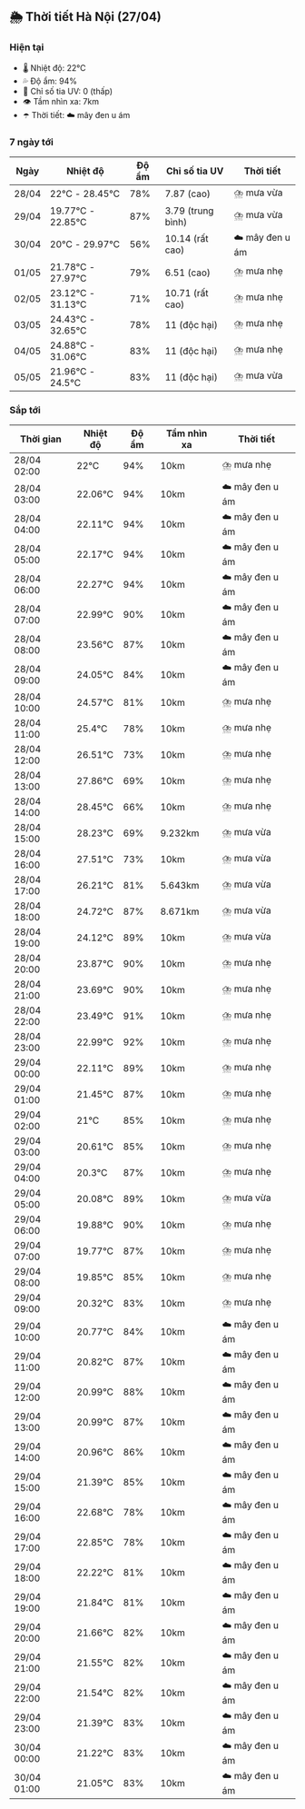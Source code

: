 ## 🌦️ Thời tiết Hà Nội (27/04)

### Hiện tại

- 🌡️ Nhiệt độ: 22℃
- 💦 Độ ẩm: 94%
- 🌟 Chỉ số tia UV: 0 (thấp)
- 👁️ Tầm nhìn xa: 7km
- ☂️ Thời tiết: ☁️ mây đen u ám

### 7 ngày tới

| Ngày | Nhiệt độ | Độ ẩm | Chỉ số tia UV | Thời tiết |
| --- | --- | --- | --- | --- |
| 28/04 | 22℃ - 28.45℃ | 78% | 7.87 (cao) | ⛈️ mưa vừa |
| 29/04 | 19.77℃ - 22.85℃ | 87% | 3.79 (trung bình) | ⛈️ mưa vừa |
| 30/04 | 20℃ - 29.97℃ | 56% | 10.14 (rất cao) | ☁️ mây đen u ám |
| 01/05 | 21.78℃ - 27.97℃ | 79% | 6.51 (cao) | ⛈️ mưa nhẹ |
| 02/05 | 23.12℃ - 31.13℃ | 71% | 10.71 (rất cao) | ⛈️ mưa nhẹ |
| 03/05 | 24.43℃ - 32.65℃ | 78% | 11 (độc hại) | ⛈️ mưa nhẹ |
| 04/05 | 24.88℃ - 31.06℃ | 83% | 11 (độc hại) | ⛈️ mưa nhẹ |
| 05/05 | 21.96℃ - 24.5℃ | 83% | 11 (độc hại) | ⛈️ mưa vừa |

### Sắp tới

| Thời gian | Nhiệt độ | Độ ẩm | Tầm nhìn xa | Thời tiết |
| --- | --- | --- | --- | --- |
| 28/04 02:00 | 22℃ | 94% | 10km | ⛈️ mưa nhẹ |
| 28/04 03:00 | 22.06℃ | 94% | 10km | ☁️ mây đen u ám |
| 28/04 04:00 | 22.11℃ | 94% | 10km | ☁️ mây đen u ám |
| 28/04 05:00 | 22.17℃ | 94% | 10km | ☁️ mây đen u ám |
| 28/04 06:00 | 22.27℃ | 94% | 10km | ☁️ mây đen u ám |
| 28/04 07:00 | 22.99℃ | 90% | 10km | ☁️ mây đen u ám |
| 28/04 08:00 | 23.56℃ | 87% | 10km | ☁️ mây đen u ám |
| 28/04 09:00 | 24.05℃ | 84% | 10km | ☁️ mây đen u ám |
| 28/04 10:00 | 24.57℃ | 81% | 10km | ⛈️ mưa nhẹ |
| 28/04 11:00 | 25.4℃ | 78% | 10km | ⛈️ mưa nhẹ |
| 28/04 12:00 | 26.51℃ | 73% | 10km | ⛈️ mưa nhẹ |
| 28/04 13:00 | 27.86℃ | 69% | 10km | ⛈️ mưa nhẹ |
| 28/04 14:00 | 28.45℃ | 66% | 10km | ⛈️ mưa nhẹ |
| 28/04 15:00 | 28.23℃ | 69% | 9.232km | ⛈️ mưa vừa |
| 28/04 16:00 | 27.51℃ | 73% | 10km | ⛈️ mưa vừa |
| 28/04 17:00 | 26.21℃ | 81% | 5.643km | ⛈️ mưa vừa |
| 28/04 18:00 | 24.72℃ | 87% | 8.671km | ⛈️ mưa vừa |
| 28/04 19:00 | 24.12℃ | 89% | 10km | ⛈️ mưa vừa |
| 28/04 20:00 | 23.87℃ | 90% | 10km | ⛈️ mưa nhẹ |
| 28/04 21:00 | 23.69℃ | 90% | 10km | ⛈️ mưa nhẹ |
| 28/04 22:00 | 23.49℃ | 91% | 10km | ⛈️ mưa nhẹ |
| 28/04 23:00 | 22.99℃ | 92% | 10km | ⛈️ mưa nhẹ |
| 29/04 00:00 | 22.11℃ | 89% | 10km | ⛈️ mưa nhẹ |
| 29/04 01:00 | 21.45℃ | 87% | 10km | ⛈️ mưa nhẹ |
| 29/04 02:00 | 21℃ | 85% | 10km | ⛈️ mưa nhẹ |
| 29/04 03:00 | 20.61℃ | 85% | 10km | ⛈️ mưa nhẹ |
| 29/04 04:00 | 20.3℃ | 87% | 10km | ⛈️ mưa nhẹ |
| 29/04 05:00 | 20.08℃ | 89% | 10km | ⛈️ mưa vừa |
| 29/04 06:00 | 19.88℃ | 90% | 10km | ⛈️ mưa nhẹ |
| 29/04 07:00 | 19.77℃ | 87% | 10km | ⛈️ mưa nhẹ |
| 29/04 08:00 | 19.85℃ | 85% | 10km | ⛈️ mưa nhẹ |
| 29/04 09:00 | 20.32℃ | 83% | 10km | ⛈️ mưa nhẹ |
| 29/04 10:00 | 20.77℃ | 84% | 10km | ☁️ mây đen u ám |
| 29/04 11:00 | 20.82℃ | 87% | 10km | ☁️ mây đen u ám |
| 29/04 12:00 | 20.99℃ | 88% | 10km | ☁️ mây đen u ám |
| 29/04 13:00 | 20.99℃ | 87% | 10km | ☁️ mây đen u ám |
| 29/04 14:00 | 20.96℃ | 86% | 10km | ☁️ mây đen u ám |
| 29/04 15:00 | 21.39℃ | 85% | 10km | ☁️ mây đen u ám |
| 29/04 16:00 | 22.68℃ | 78% | 10km | ☁️ mây đen u ám |
| 29/04 17:00 | 22.85℃ | 78% | 10km | ☁️ mây đen u ám |
| 29/04 18:00 | 22.22℃ | 81% | 10km | ☁️ mây đen u ám |
| 29/04 19:00 | 21.84℃ | 81% | 10km | ☁️ mây đen u ám |
| 29/04 20:00 | 21.66℃ | 82% | 10km | ☁️ mây đen u ám |
| 29/04 21:00 | 21.55℃ | 82% | 10km | ☁️ mây đen u ám |
| 29/04 22:00 | 21.54℃ | 82% | 10km | ☁️ mây đen u ám |
| 29/04 23:00 | 21.39℃ | 83% | 10km | ☁️ mây đen u ám |
| 30/04 00:00 | 21.22℃ | 83% | 10km | ☁️ mây đen u ám |
| 30/04 01:00 | 21.05℃ | 83% | 10km | ☁️ mây đen u ám |
